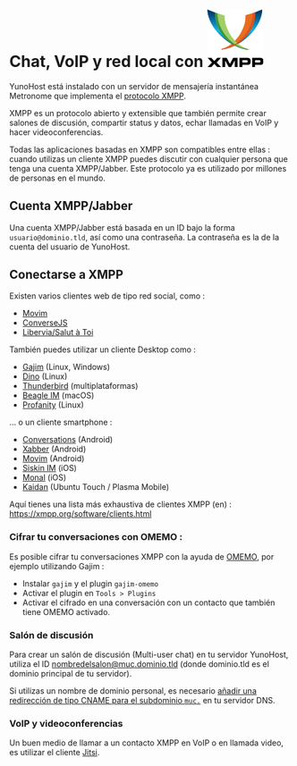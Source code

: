 # Chat, VoIP y red local con <img src="/images/XMPP_logo.png" width=100>

YunoHost está instalado con un servidor de mensajería instantánea Metronome que implementa el [protocolo XMPP](https://es.wikipedia.org/wiki/Extensible_Messaging_and_Presence_Protocol).

XMPP es un protocolo abierto y extensible que también permite crear salones de discusión, compartir status y datos, echar llamadas en VoIP y hacer videoconferencias. 

Todas las aplicaciones basadas en XMPP son compatibles entre ellas : cuando utilizas un cliente XMPP puedes discutir con cualquier persona que tenga una cuenta XMPP/Jabber. Este protocolo ya es utilizado por millones de personas en el mundo. 

## Cuenta XMPP/Jabber

Una cuenta XMPP/Jabber está basada en un ID bajo la forma `usuario@dominio.tld`, así como una contraseña. La contraseña es la de la cuenta del usuario de YunoHost.

## Conectarse a XMPP

Existen varios clientes web de tipo red social, como :
- [Movim](https://movim.eu)
- [ConverseJS](https://conversejs.org/)
- [Libervia/Salut à Toi](https://salut-a-toi.org/)

También puedes utilizar un cliente Desktop como :
- [Gajim](https://gajim.org/es/) (Linux, Windows)
- [Dino](https://dino.im) (Linux)
- [Thunderbird](https://www.thunderbird.net/es-ES/) (multiplataformas)
- [Beagle IM](https://beagle.im/) (macOS)
- [Profanity](https://profanity-im.github.io/) (Linux)

... o un cliente smartphone :
- [Conversations](https://conversations.im/) (Android)
- [Xabber](http://xabber.com) (Android)
- [Movim](https://movim.eu) (Android)
- [Siskin IM](https://siskin.im/) (iOS)
- [Monal](https://monal.im/) (iOS)
- [Kaidan](https://www.kaidan.im/) (Ubuntu Touch / Plasma Mobile)

Aquí tienes una lista más exhaustiva de clientes XMPP (en) : https://xmpp.org/software/clients.html

### Cifrar tu conversaciones con OMEMO :

Es posible cifrar tu conversaciones XMPP con la ayuda de [OMEMO](https://xmpp.org/extensions/xep-0384.html), por ejemplo utilizando Gajim :
* Instalar `gajim` y el plugin `gajim-omemo`
* Activar el plugin en `Tools > Plugins`
* Activar el cifrado en una conversación con un contacto que también tiene OMEMO activado.

### Salón de discusión 

Para crear un salón de discusión (Multi-user chat) en tu servidor YunoHost, utiliza el ID nombredelsalon@muc.dominio.tld (donde dominio.tld es el dominio principal de tu servidor).

Si utilizas un nombre de dominio personal, es necesario [añadir una redirección de tipo CNAME para el subdominio `muc.`](/dns_config) en tu servidor DNS.

### VoIP y videoconferencias

Un buen medio de llamar a un contacto XMPP en VoIP o en llamada video, es utilizar el cliente [Jitsi](http://jitsi.org/).
